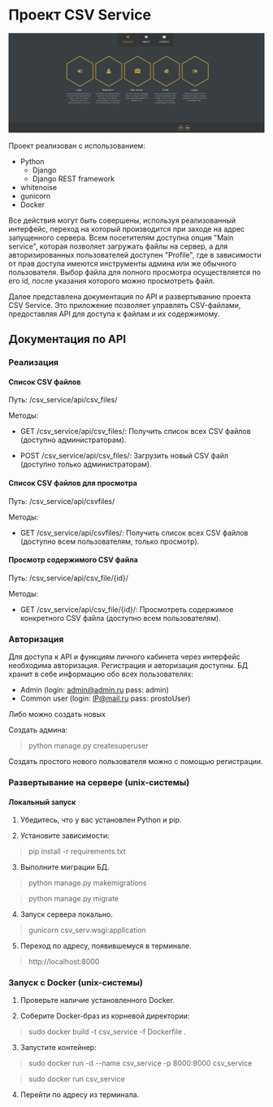 # Проект CSV Service

![main_page](csv_files/main_page.png)

Проект реализован с использованием:

- Python
  - Django
  - Django REST framework
- whitenoise
- gunicorn
- Docker

Все действия могут быть совершены, используя реализованный интерфейс, переход на который производится при заходе на адрес запущенного сервера. Всем посетителям доступна опция "Main service", которая позволяет загружать файлы на сервер, а для авторизированных пользователей доступен "Profile", где в зависимости от прав доступа имеются инструменты админа или же обычного пользователя. Выбор файла для полного просмотра осуществляется по его id, после указания которого можно просмотреть файл.

Далее представлена документация по API и развертыванию проекта CSV Service. Это приложение позволяет управлять CSV-файлами, предоставляя API для доступа к файлам и их содержимому.

## Документация по API

### Реализация

#### Список CSV файлов

Путь: /csv_service/api/csv_files/

Методы:
- GET /csv_service/api/csv_files/: Получить список всех CSV файлов (доступно администраторам).

- POST /csv_service/api/csv_files/: Загрузить новый CSV файл (доступно только администраторам).

#### Список CSV файлов для просмотра

Путь: /csv_service/api/csvfiles/

Методы:
- GET /csv_service/api/csvfiles/: Получить список всех CSV файлов (доступно всем пользователям, только просмотр).

#### Просмотр содержимого CSV файла

Путь: /csv_service/api/csv_file/{id}/

Методы:
- GET /csv_service/api/csv_file/{id}/: Просмотреть содержимое конкретного CSV файла (доступно всем пользователям).

### Авторизация

Для доступа к API и функциям личного кабинета через интерфейс необходима авторизация. Регистрация и авторизация доступны. БД хранит в себе информацию обо всех пользователях:

- Admin (login: admin@admin.ru pass: admin)
- Common user (login: IP@mail.ru pass: prostoUser)

Либо можно создать новых

Создать админа:
>python manage.py createsuperuser

Создать простого нового пользователя можно с помощью регистрации.

### Развертывание на сервере (unix-системы)

#### Локальный запуск

1. Убедитесь, что у вас установлен Python и pip.

2. Установите зависимости:

>pip install -r requirements.txt

3. Выполните миграции БД.

>python manage.py makemigrations

>python manage.py migrate

4. Запуск сервера локально.

>gunicorn csv_serv.wsgi:application

5. Переход по адресу, появившемуся в терминале.
>http://localhost:8000

### Запуск с Docker (unix-системы)

1. Проверьте наличие установленного Docker.

2. Соберите Docker-браз из корневой директории:

>sudo docker build -t csv_service -f Dockerfile .

3. Запустите контейнер:

>sudo docker run -d --name csv_service -p 8000:8000 csv_service

>sudo docker run csv_service

4. Перейти по адресу из терминала.
